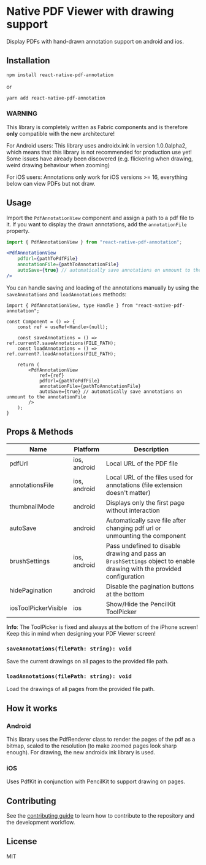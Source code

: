 # Native PDF Viewer with drawing support

Display PDFs with hand-drawn annotation support on android and ios.

## Installation

```sh
npm install react-native-pdf-annotation
```

or

```sh
yarn add react-native-pdf-annotation
```

### WARNING
This library is completely written as Fabric components and is therefore **only** compatible with the new architecture!

For Android users: This library uses androidx.ink in version 1.0.0alpha2, which means that this library is not recommended for production use yet! Some issues have already been discovered (e.g. flickering when drawing, weird drawing behaviour when zooming)

For iOS users: Annotations only work for iOS versions >= 16, everything below can view PDFs but not draw.
## Usage

Import the `PdfAnnotationView` component and assign a path to a pdf file to it. If you want to display the drawn annotations, add the `annotationFile` property.
```jsx
import { PdfAnnotationView } from "react-native-pdf-annotation";

<PdfAnnotationView
    pdfUrl={pathToPdfFile}
    annotationFile={pathToAnnotationFile}
    autoSave={true} // automatically save annotations on unmount to the annotationFile
/>
```

You can handle saving and loading of the annotations manually by using the `saveAnnotations` and `loadAnnotations` methods:

```tsx
import { PdfAnnotationView, type Handle } from "react-native-pdf-annotation";

const Component = () => {
    const ref = useRef<Handle>(null);

    const saveAnnotations = () => ref.current?.saveAnnotations(FILE_PATH);
    const loadAnnotations = () => ref.current?.loadAnnotations(FILE_PATH);

    return (
        <PdfAnnotationView
            ref={ref}
            pdfUrl={pathToPdfFile}
            annotationFile={pathToAnnotationFile}
            autoSave={true} // automatically save annotations on unmount to the annotationFile
        />
    );
}

```

## Props & Methods

| Name                 | Platform     | Description                                                                                                            |
|----------------------|--------------|------------------------------------------------------------------------------------------------------------------------|
| pdfUrl               | ios, android | Local URL of the PDF file                                                                                              |
| annotationsFile      | ios, android | Local URL of the files used for annotations (file extension doesn't matter)                                            |
| thumbnailMode        | android      | Displays only the first page without interaction                                                                       |
| autoSave             | android      | Automatically save file after changing pdf url or unmounting the component                                             |
| brushSettings        | ios, android | Pass undefined to disable drawing and pass an `BrushSettings` object to enable drawing with the provided configuration |
| hidePagination       | android      | Disable the pagination buttons at the bottom                                                                           |
| iosToolPickerVisible | ios          | Show/Hide the PencilKit ToolPicker                                                                                     |

**Info**: The ToolPicker is fixed and always at the bottom of the iPhone screen! Keep this in mind when designing your PDF Viewer screen!

### `saveAnnotations(filePath: string): void`
Save the current drawings on all pages to the provided file path.

### `loadAnnotations(filePath: string): void`
Load the drawings of all pages from the provided file path.

## How it works

### Android
This library uses the PdfRenderer class to render the pages of the pdf as a bitmap, scaled to the resolution (to make zoomed pages look sharp enough). For drawing, the new androidx ink library is used.

### iOS
Uses PdfKit in conjunction with PencilKit to support drawing on pages.

## Contributing

See the [contributing guide](CONTRIBUTING.md) to learn how to contribute to the repository and the development workflow.

## License

MIT
